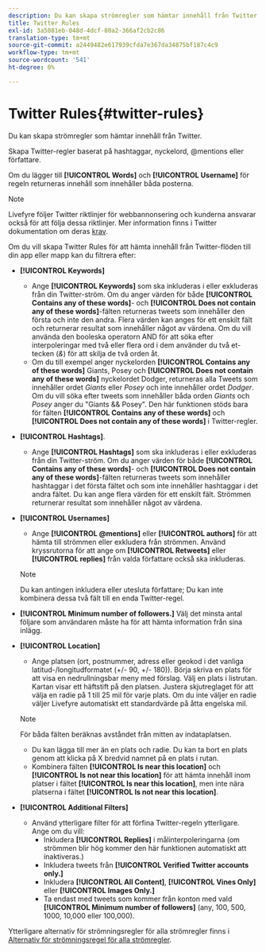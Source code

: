 ```yaml
---
description: Du kan skapa strömregler som hämtar innehåll från Twitter.
title: Twitter Rules
exl-id: 3a5081eb-048d-4dcf-80a2-366af2cb2c86
translation-type: tm+mt
source-git-commit: a2449482e617939cfda7e367da34875bf187c4c9
workflow-type: tm+mt
source-wordcount: '541'
ht-degree: 0%

---
```


# Twitter Rules{#twitter-rules}

Du kan skapa strömregler som hämtar innehåll från Twitter.

Skapa Twitter-regler baserat på hashtaggar, nyckelord, @mentions eller författare.

Om du lägger till **[!UICONTROL Words]** och **[!UICONTROL Username]** för regeln returneras innehåll som innehåller båda posterna.

>[!NOTE]
>
>Livefyre följer Twitter riktlinjer för webbannonsering och kunderna ansvarar också för att följa dessa riktlinjer. Mer information finns i Twitter dokumentation om deras [krav](https://dev.twitter.com/terms/display-requirements).

Om du vill skapa Twitter Rules för att hämta innehåll från Twitter-flöden till din app eller mapp kan du filtrera efter:

* **[!UICONTROL Keywords]**
   * Ange **[!UICONTROL Keywords]** som ska inkluderas i eller exkluderas från din Twitter-ström. Om du anger värden för både **[!UICONTROL Contains any of these words]**- och **[!UICONTROL Does not contain any of these words]**-fälten returneras tweets som innehåller den första och inte den andra. Flera värden kan anges för ett enskilt fält och returnerar resultat som innehåller något av värdena. Om du vill använda den booleska operatorn AND för att söka efter interpoleringar med två eller flera ord i dem använder du två et-tecken (*&amp;*) för att skilja de två orden åt.
   * Om du till exempel anger nyckelorden **[!UICONTROL Contains any of these words]** Giants, Posey och **[!UICONTROL Does not contain any of these words]** nyckelordet Dodger, returneras alla Tweets som innehåller ordet *Giants* eller *Posey* och inte innehåller ordet *Dodger*.
Om du vill söka efter tweets som innehåller båda orden *Giants* och *Posey* anger du &quot;Giants &amp;&amp; Posey&quot;. Den här funktionen stöds bara för fälten **[!UICONTROL Contains any of these words]** och **[!UICONTROL Does not contain any of these words]** i Twitter-regler.

* **[!UICONTROL Hashtags]**.
   * Ange **[!UICONTROL Hashtags]** som ska inkluderas i eller exkluderas från din Twitter-ström. Om du anger värden för både **[!UICONTROL Contains any of these words]**- och **[!UICONTROL Does not contain any of these words]**-fälten returneras tweets som innehåller hashtaggar i det första fältet och som inte innehåller hashtaggar i det andra fältet. Du kan ange flera värden för ett enskilt fält. Strömmen returnerar resultat som innehåller något av värdena.

* **[!UICONTROL Usernames]**
   * Ange **[!UICONTROL @mentions]** eller **[!UICONTROL authors]** för att hämta till strömmen eller exkludera från strömmen. Använd kryssrutorna för att ange om **[!UICONTROL Retweets]** eller **[!UICONTROL replies]** från valda författare också ska inkluderas.

   >[!NOTE]
   >
   >Du kan antingen inkludera eller utesluta författare; Du kan inte kombinera dessa två fält till en enda Twitter-regel.

* **[!UICONTROL Minimum number of followers.]** Välj det minsta antal följare som användaren måste ha för att hämta information från sina inlägg.
* **[!UICONTROL Location]**

   * Ange platsen (ort, postnummer, adress eller geokod i det vanliga latitud-/longitudformatet (+/- 90, +/- 180)). Börja skriva en plats för att visa en nedrullningsbar meny med förslag. Välj en plats i listrutan. Kartan visar ett häftstift på den platsen. Justera skjutreglaget för att välja en radie på 1 till 25 mil för varje plats. Om du inte väljer en radie väljer Livefyre automatiskt ett standardvärde på åtta engelska mil.
   >[!NOTE]
   >
   >För båda fälten beräknas avståndet från mitten av indataplatsen.

   * Du kan lägga till mer än en plats och radie. Du kan ta bort en plats genom att klicka på X bredvid namnet på en plats i rutan.
   * Kombinera fälten **[!UICONTROL Is near this location]** och **[!UICONTROL Is not near this location]** för att hämta innehåll inom platser i fältet **[!UICONTROL Is near this location]**, men inte nära platserna i fältet **[!UICONTROL Is not near this location]**.


* **[!UICONTROL Additional Filters]**
   * Använd ytterligare filter för att förfina Twitter-regeln ytterligare. Ange om du vill:
      * Inkludera **[!UICONTROL Replies]** i målinterpoleringarna (om strömmen blir hög kommer den här funktionen automatiskt att inaktiveras.)
      * Inkludera tweets från **[!UICONTROL Verified Twitter accounts only.]**
      * Inkludera **[!UICONTROL All Content]**, **[!UICONTROL Vines Only]** eller **[!UICONTROL Images Only.]**
      * Ta endast med tweets som kommer från konton med vald **[!UICONTROL Minimum number of followers]** (any, 100, 500, 1000, 10,000 eller 100,000).

Ytterligare alternativ för strömningsregler för alla strömregler finns i [Alternativ för strömningsregel för alla strömregler](../c-streams/c-stream-rule-options-for-all-stream-rules.md#c_stream_rule_options_for_all_stream_rules).

